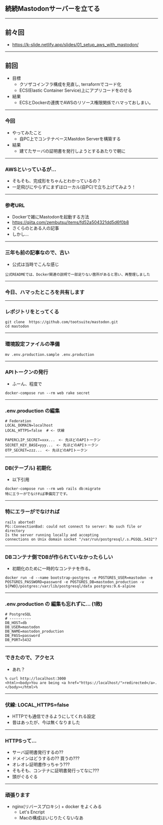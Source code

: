 ## 続続Mastodonサーバーを立てる

---

## 前々回

- https://k-slide.netlify.app/slides/01_setup_aws_with_mastodon/

---

## 前回

- 目標
  - クソザコインフラ構成を見直し, terraformでコード化
  - ECS(Elastic Container Service)上にアプリコードをのせる
- 結果
  - ECSとDockerの連携でAWSのリソース権限関係でハマっておしまい。

---

### 今回

- やってみたこと
  - 自PC上でコンテナベースMastdon Serverを構築する
- 結果
  - 建てたサーバの証明書を発行しようとするあたりで朝に

---

### AWSといっているが...

- そもそも、完成形をちゃんとわかっているの？
- 一足飛びにやらずにまずはローカル(自PC)で立ち上げてみよう！

---

### 参考URL

- Dockerで雑にMastodonを起動する方法
- https://qiita.com/zembutsu/items/fd52a504321dd5d6f0b8
- さくらのとある人の記事
- しかし...

---

### 三年も前の記事なので、古い

- 公式は当時でこんな感じ

```
公式READMEでは、Docker関連の説明で一部足りない箇所があると思い、再整理しました
```

---

### 今日、ハマったところを共有します

---

### レポジトリをとってくる

```
git clone  https://github.com/tootsuite/mastodon.git
cd mastodon
```

---

### 環境設定ファイルの準備

```
mv .env.production.sample .env.production
```

---

### APIトークンの発行

- ふーん、程度で

```
docker-compose run --rm web rake secret
```

---

### .env.production の編集

```
# Federation
LOCAL_DOMAIN=localhost
LOCAL_HTTPS=false  # <- 伏線

PAPERCLIP_SECRET=xxx...　<- 先ほどのAPIトークン
SECRET_KEY_BASE=yyy...　<- 先ほどのAPIトークン
OTP_SECRET=zzz...　<- 先ほどのAPIトークン

```

---

### DB(テーブル) 初期化

- 以下引用

```
docker-compose run --rm web rails db:migrate
特にエラーがでなければ準備完了です。
```

---

### 特にエラーがでなければ

```
rails aborted!
PG::ConnectionBad: could not connect to server: No such file or directory
Is the server running locally and accepting
connections on Unix domain socket "/var/run/postgresql/.s.PGSQL.5432"?
```

---

### DBコンテナ側でDBが作られていなかったらしい

- 初期化のために一時的なコンテナを作る。

```
docker run -d --name bootstrap-postgres -e POSTGRES_USER=mastodon -e POSTGRES_PASSWORD=password -e POSTGRES_DB=mastodon_production -v ${PWD}/postgres:/var/lib/postgresql/data postgres:9.6-alpine
```

---

### .env.production の 編集も忘れずに... (1敗)

```
# PostgreSQL
# ----------
DB_HOST=db
DB_USER=mastodon
DB_NAME=mastodon_production
DB_PASS=password
DB_PORT=5432
```

---

### できたので、アクセス

- あれ？

```
% curl http://localhost:3000
<html><body>You are being <a href="https://localhost/">redirected</a>.</body></html>%
```

---


### 伏線: LOCAL_HTTPS=false

- HTTPでも通信できるようにしてくれる設定
- 昔はあったが、今は無くなりました

---

### HTTPSって...

- サーバ証明書発行するの??
- ドメインはどうするの??  買うの???
- オレオレ証明書作っちゃう???
- そもそも、コンテナに証明書発行ってなに???
- 頭がぐるぐる

---

### 頑張ります

- nginx(リバースプロキシ) + docker をよくみる
  - Let's Encript
  - Macの構成はいじりたくないなあ


